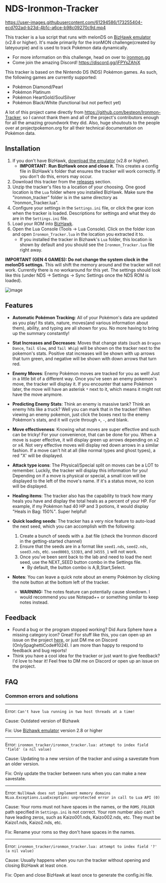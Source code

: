 # NDS-Ironmon-Tracker


https://user-images.githubusercontent.com/61294586/173255404-ecd702ad-b23d-4b1c-a6ce-b98c09270c9d.mp4



This tracker is a lua script that runs with melonDS on [BizHawk emulator](https://tasvideos.org/BizHawk/ReleaseHistory) (v2.8 or higher). It's made primarily for the ironMON challenge(created by Iateyourpie) and is used to track Pokémon data dynamically.

- For more information on this challenge, head on over to [ironmon.gg](http://ironmon.gg)
- Come join the amazing Discord! https://discord.gg/jFPYsZAhjX

This tracker is based on the Nintendo DS (NDS) Pokémon games. As such, the following games are currently supported:

- Pokémon Diamond/Pearl
- Pokémon Platinum
- Pokémon HeartGold/SoulSilver
- Pokémon Black/White (functional but not perfect yet)

A lot of this project came directly from https://github.com/besteon/Ironmon-Tracker, so I cannot thank them and all of the project's contributors enough for all the amazing groundwork they did. Also, huge shoutouts to the people over at projectpokemon.org for all their technical documentation on Pokémon data.

## Installation

1. If you don't have BizHawk, [download the emulator](https://tasvideos.org/BizHawk/ReleaseHistory) (v2.8 or higher).
   - **IMPORTANT**: **Run BizHawk once and close it.**  This creates a config file in BizHawk's folder that ensures the tracker will work correctly. If you don't do 			this, errors may occur.
2. Download this tracker from the [releases](https://github.com/Brian0255/NDS-Ironmon-Tracker/releases/) section.
3. Unzip the tracker's files to a location of your choosing. One good location is the `Lua` folder where you installed BizHawk. Make sure the "ironmon_tracker" folder is in the same directory as "Ironmon_Tracker.lua".
4. Configure your settings in the `Settings.ini` file, or click the gear icon when the tracker is loaded. Descriptions for settings and what they do are in the `Settings.ini` file.
5. Load your ROM into [BizHawk](https://tasvideos.org/BizHawk/ReleaseHistory).
6. Open the Lua Console (Tools -> Lua Console). Click on the folder icon and open `Ironmon_Tracker.lua` in the location you extracted it to.
   - If you installed the tracker in Bizhawk's `Lua` folder, this location is shown by default and you should see the `Ironmon_Tracker.lua` file right away.

**IMPORTANT (GEN 4 GAMES): Do not change the system clock in the melonDS settings.** This will shift the memory around and the tracker will not work. Currently there is no workaround for this yet. The settings should look like this (under NDS -> Settings -> Sync Settings once the NDS ROM is loaded).

![image](https://user-images.githubusercontent.com/61294586/173255514-90c40ced-dcbd-4fae-bc41-a4ede0046db9.png)


## Features

- **Automatic Pokémon Tracking**: All of your Pokémon's data are updated as you play! Its stats, nature, moves(and various information about them), ability, and typing are all shown for you. No more having to bring up the summary constantly!

- **Stat Increases and Decreases**: Moves that change stats (such as `Dragon Dance`, `Tail Glow`, and `Tail Whip`) will be shown on the tracker next to the pokemon's stats. Positive stat increases will be shown with up arrows that turn green, and negative will be shown with down arrows that turn red.

- **Enemy Moves**: Enemy Pokémon moves are tracked for you as well! Just in a little bit of a different way. Once you've seen an enemy pokemon's move, the tracker will display it. If you encounter that same Pokémon later, the move will have an asterisk `*` next to it, which means it might not have the move anymore.

- **Predicting Enemy Stats**: Think an enemy is massive tank? Think an enemy hits like a truck? Well you can mark that in the tracker! When viewing an enemy pokemon, just click the boxes next to the enemy Pokémon's stats, and it will cycle through `+`, `-`, and blank.

- **Move effectiveness**: Knowing what moves are super effective and such can be tricky! For your convenience, that can be done for you. When a move is super effective, it will display green up arrows depending on x2 or x4. Not very effective moves will display red down arrows in a similar fashion. If a move can't hit at all (like normal types and ghost types), a red "X' will be displayed.

- **Attack type icons**: The Physical/Special split on moves can be a LOT to remember. Luckily, the tracker will display this information for you! Depending on if a move is physical or special, a small icon will be displayed to the left of the move's name. If it's a status move, no icon will be displayed.

- **Healing items**: The tracker also has the capability to track how many heals you have and display the total heals as a percent of your HP. For example, if my Pokémon had 40 HP and 3 potions, it would display "Heals in Bag: 150%". Super helpful!

- **Quick loading seeds**: The tracker has a very nice feature to auto-load the next seed, which you can accomplish with the following:
	1. Create a bunch of seeds with a .bat file (check the Ironmon discord in the getting-started channel)
  2. Ensure that the seeds are in a format like `seed1.nds`, `seed2.nds`, `seed3.nds`, etc. `seed0003`, `S33D3`, and `34555_1` will not work.
	3. Once you've been sent back to the lab and need to load the next seed, use the NEXT_SEED button combo in the Settings file.
		- By default, the button combo is A,B,Start,Select.
		
- **Notes**: You can leave a quick note about an enemy Pokémon by clicking the note button at the bottom left of the tracker.
	- **WARNING:** The notes feature can potentially cause slowdown. I would recommend you use Notepad++ or something similar to keep notes instead.

## Feedback

- Found a bug or the program stopped working? Did Aura Sphere have a missing category icon? Great! For stuff like this, you can open up an issue on the project [here,](https://github.com/Brian0255/NDS-Ironmon-Tracker/issues) or just DM me on Discord (OnlySpaghettiCode#1024). I am more than happy to respond to feedback and bug reports!
-  Think you have a cool idea for the tracker or just want to give feedback? I'd love to hear it! Feel free to DM me on Discord or open up an issue on the project. 

## FAQ

### Common errors and solutions

---

Error: `Can't have lua running in two host threads at a time!`

Cause: Outdated version of Bizhawk

Fix: Use [Bizhawk emulator](https://tasvideos.org/BizHawk/ReleaseHistory) version 2.8 or higher

---

Error: `ironmon_tracker/ironmon_tracker.lua: attempt to index field 'field' (a nil value)`

Cause: Updating to a new version of the tracker and using a savestate from an older version.

Fix: Only update the tracker between runs when you can make a new savestate.

---

Error: `NullHawk does not implement memory domains NLua.Exceptions.LuaException: unprotected error in call to Lua API (0)`

Cause: Your roms must not have spaces in the names, or the `ROMS_FOLDER` path specified in `Settings.ini` is not correct. Your rom number also can't have leading zeros, such as Kaizo001.nds, Kaizo002.nds, etc. They must be Kaizo1.nds, Kaizo2.nds, etc.

Fix: Rename your roms so they don't have spaces in the names.

---

Error: `ironmon_tracker/ironmon_tracker.lua: attempt to index field '?' (a nil value)`

Cause: Usually happens when you run the tracker without opening and closing BizHawk at least once.

Fix: Open and close BizHawk at least once to generate the config.ini file.

